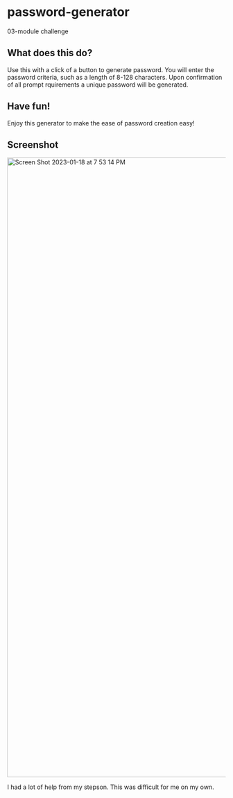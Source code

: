# password-generator
03-module challenge

## What does this do?
Use this with a click of a button to generate password.
You will enter the password criteria, such as a length of 8-128 characters.
Upon confirmation of all prompt rquirements a unique password will be generated.

## Have fun!
Enjoy this generator to make the ease of password creation easy!

## Screenshot 

<img width="1430" alt="Screen Shot 2023-01-18 at 7 53 14 PM" src="https://user-images.githubusercontent.com/110792371/213351457-646dbfc9-3668-4124-88da-d349d10effbe.png">





I had a lot of help from my stepson. This was difficult for me on my own.
